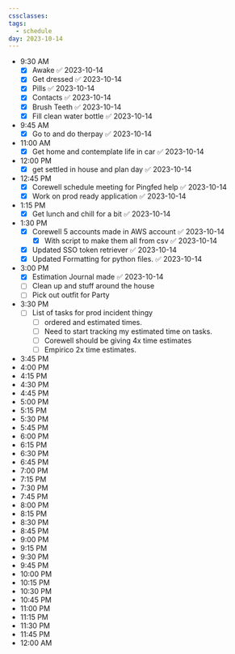 ```yaml
---
cssclasses: 
tags:
  - schedule
day: 2023-10-14
---
```


- <span class="green">9:30 AM</span>
	- [x] Awake ✅ 2023-10-14
	- [x] Get dressed ✅ 2023-10-14
	- [x] Pills ✅ 2023-10-14
	- [x] Contacts ✅ 2023-10-14
	- [x] Brush Teeth ✅ 2023-10-14
	- [x] Fill clean water bottle ✅ 2023-10-14
- <span class="green">9:45 AM</span>
	- [x] Go to and do therpay ✅ 2023-10-14
- <span class="green">11:00 AM</span>
	- [x] Get home and contemplate life in car ✅ 2023-10-14
- <span class="green">12:00 PM</span>
	- [x] get settled in house and plan day ✅ 2023-10-14
- <span class="green">12:45 PM</span>
	- [x] Corewell schedule meeting for Pingfed help ✅ 2023-10-14
	- [x] Work on prod ready application ✅ 2023-10-14
- <span class="green">1:15 PM</span>
	- [x] Get lunch and chill for a bit ✅ 2023-10-14
- <span class="green">1:30 PM</span>
	- [x] Corewell 5 accounts made in AWS account ✅ 2023-10-14
		- [x] With script to make them all from csv ✅ 2023-10-14
	- [x] Updated SSO token retriever ✅ 2023-10-14
	- [x] Updated Formatting for python files. ✅ 2023-10-14
- <span class="green">3:00 PM</span>
	- [x] Estimation Journal made ✅ 2023-10-14
	- [ ] Clean up and stuff around the house
	- [ ] Pick out outfit for Party
- <span class="green">3:30 PM</span>
	- [ ] List of tasks for prod incident thingy
		- [ ] ordered and estimated times.
		- [ ] Need to start tracking my estimated time on tasks.
		- [ ] Corewell should be giving 4x time estimates
		- [ ] Empirico 2x time estimates.
- <span class="green">3:45 PM</span>
- <span class="green">4:00 PM</span>
- <span class="green">4:15 PM</span>
- <span class="green">4:30 PM</span>
- <span class="green">4:45 PM</span>
- <span class="green">5:00 PM</span>
- <span class="green">5:15 PM</span>
- <span class="green">5:30 PM</span>
- <span class="green">5:45 PM</span>
- <span class="green">6:00 PM</span>
- <span class="green">6:15 PM</span>
- <span class="green">6:30 PM</span>
- <span class="green">6:45 PM</span>
- <span class="green">7:00 PM</span>
- <span class="green">7:15 PM</span>
- <span class="green">7:30 PM</span>
- <span class="green">7:45 PM</span>
- <span class="green">8:00 PM</span>
- <span class="green">8:15 PM</span>
- <span class="green">8:30 PM</span>
- <span class="green">8:45 PM</span>
- <span class="green">9:00 PM</span>
- <span class="green">9:15 PM</span>
- <span class="green">9:30 PM</span>
- <span class="green">9:45 PM</span>
- <span class="green">10:00 PM</span>
- <span class="green">10:15 PM</span>
- <span class="green">10:30 PM</span>
- <span class="green">10:45 PM</span>
- <span class="green">11:00 PM</span>
- <span class="green">11:15 PM</span>
- <span class="green">11:30 PM</span>
- <span class="green">11:45 PM</span>
- <span class="green">12:00 AM</span>